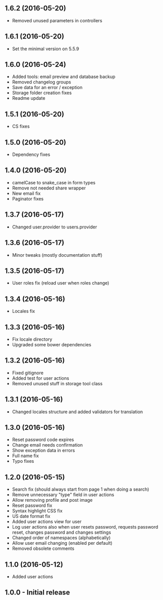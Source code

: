 ## 1.6.2 (2016-05-20)
* Removed unused parameters in controllers

## 1.6.1 (2016-05-20)
* Set the minimal version on 5.5.9

## 1.6.0 (2016-05-24)
* Added tools: email preview and database backup
* Removed changelog groups
* Save data for an error / exception
* Storage folder creation fixes
* Readme update

## 1.5.1 (2016-05-20)
* CS fixes

## 1.5.0 (2016-05-20)
* Dependency fixes

## 1.4.0 (2016-05-20)
* camelCase to snake_case in form types
* Remove not needed share wrapper
* New email fix
* Paginator fixes

## 1.3.7 (2016-05-17)
* Changed user.provider to users.provider

## 1.3.6 (2016-05-17)
* Minor tweaks (mostly documentation stuff)

## 1.3.5 (2016-05-17)
* User roles fix (reload user when roles change)

## 1.3.4 (2016-05-16)
* Locales fix

## 1.3.3 (2016-05-16)
* Fix locale directory
* Upgraded some bower dependencies

## 1.3.2 (2016-05-16)
* Fixed gitignore
* Added test for user actions
* Removed unused stuff in storage tool class

## 1.3.1 (2016-05-16)
* Changed locales structure and added validators for translation

## 1.3.0 (2016-05-16)
* Reset password code expires
* Change email needs confirmation
* Show exception data in errors
* Full name fix
* Typo fixes

## 1.2.0 (2016-05-15)
* Search fix (should always start from page 1 when doing a search)
* Remove unnecessary "type" field in user actions
* Allow removing profile and post image
* Reset password fix
* Syntax highlight CSS fix
* US date format fix
* Added user actions view for user
* Log user actions also when user resets password, requests password reset, changes password and changes settings
* Changed order of namespaces (alphabetically)
* Allow user email changing (enabled per default)
* Removed obsolete comments

## 1.1.0 (2016-05-12)
* Added user actions

## 1.0.0 - Initial release
